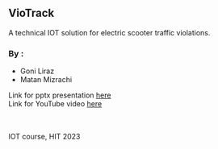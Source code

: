 ## VioTrack
A technical IOT solution for electric scooter traffic violations.

### By :
- Goni Liraz
- Matan Mizrachi

Link for pptx presentation [here](VioTrack.pptx)  
Link for YouTube video [here](https://youtu.be/-ackoKQk4cY)  



<br><br>
IOT course, HIT 2023